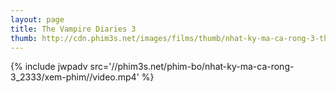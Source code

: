 ```yaml
---
layout: page
title: The Vampire Diaries 3
thumb: http://cdn.phim3s.net/images/films/thumb/nhat-ky-ma-ca-rong-3-the-vampire-diaries-3-2012.jpg
---
```

{% include jwpadv src='//phim3s.net/phim-bo/nhat-ky-ma-ca-rong-3_2333/xem-phim//video.mp4' %}